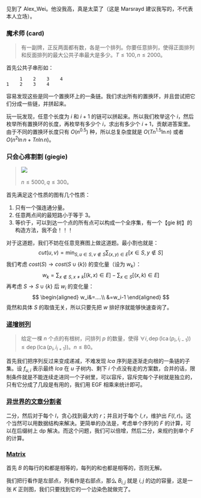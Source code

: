 见到了 Alex_Wei。他没我高，真是太菜了（这是 Marsrayd 建议我写的，不代表本人立场）。

### 魔术师 (card)

> 有一副牌，正反两面都有数，各是一个排列。你要任意排列，使得正面排列和反面排列的最大公共子串最大是多少。$T\le 100,n\le 2000$。

首先公共子串形如：

```
     1    2    3    4
1    2    3    4
```

容易发现这些是同一个置换环上的一条链。我们求出所有的置换环，并且尝试把它们分成一些链，并拼起来。

玩一玩发现，任意个长度为 $i$ 和 $i+1$ 的链可以拼起来。所以我们枚举这个 $i$，然后枚举所有置换环的长度，再枚举有多少个 $i$，求出有多少个 $i+1$，贡献进答案里。由于不同的置换环长度只有 $O(n^{0.5})$ 种，所以总复杂度就是 $O(Tn^{1.5}\ln n)$ 或者 $O(n^2\ln n+Tn\ln n)$。

### 只会心疼割割 (giegie)

> ![](./p9.png)
>
> $n\le 5000,q\le 300$。

首先满足这个性质的图有几个性质：

1. 只有一个强连通分量。
2. 任意两点间的最短路小于等于 $3$。
3. 等价于，可以到达一个点的所有点可以构成一个全序集，有一个【gie 树】的构造方法，我不会！！！

对于这道题，我们不妨在任意竞赛图上做这道题。最小割也就是：
$$
cut(u,v)=\min_{S,u\in S, v\not\in S} \sum_{(x,y)\in E} [x\in S, y\not\in S]
$$
我们考虑 $cost(S)\rightarrow cost(S\cup\{k\})$ 的变化量（设为 $w_k$）：
$$
w_k=\sum_{x\not\in S,x\not=k}[(k,x)\in E]-\sum_{x\in S} [(x,k)\in E]
$$
再考虑 $S\rightarrow S\cup \{k\}$ 后 $w_i$ 的变化量：
$$
\begin{aligned}
w_i&=....\\
&=w_i-1
\end{aligned}
$$
竟然和具体 $S$ 的取值无关，所以只要先把 $w$ 排好序就能够快速查询了。

### [递增树列](https://qoj.ac/contest/1085/problem/5367)

> 给定一棵 $n$ 个点的有根树，问排列 $p$ 的数量，使得 $\forall i,\operatorname{dep}(\operatorname{lca}(p_i,i_{i-1}))\le \operatorname{dep}(\operatorname{lca}(p_i,i_{i+1}))$。$n\le 80$。

首先我们把序列反过来变成递减，不难发现 $lca$ 序列是逐渐走向根的一条链的子集。设 $f_{u,i}$ 表示最终 $lca$ 在 $u$ 子树内、剩下 $i$ 个点没有走的方案数，合并的话，限制条件就是不能连续走进同一个子树里，可以容斥，容斥完每个子树就是独立的，只有它分成了几段是有用的，我们用 EGF 相乘来统计即可。

### [异世界的文章分割者](https://qoj.ac/contest/1085/problem/5368)

二分，然后对于每个 $l$，贪心找到最大的 $r$；并且对于每个 $l,r$，维护出 $F(l,r)$。这个当然可以用数据结构来解决。更简单的办法是，考虑单个序列的 $F$ 的计算，可以在后缀树上 dp 解决。而这个问题，我们可以倍增，然后二分，来规约到单个 $F$ 的计算。

### [Matrix](https://qoj.ac/contest/1086/problem/5371)

首先 $B$ 的每行的和都是相等的，每列的和也都是相等的，否则无解。

我们把行看作是左部点，列看作是右部点，那么 $B_{i,j}$ 就是 $i,j$ 的边的容量，这是一张 $K$ 正则图，我们只要找到它的一个边染色就做完了。

